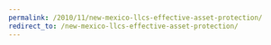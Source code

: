 ```yaml
---
permalink: /2010/11/new-mexico-llcs-effective-asset-protection/
redirect_to: /new-mexico-llcs-effective-asset-protection/
---
```

